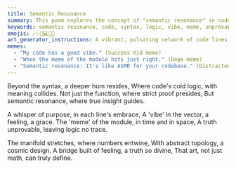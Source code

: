 ```yaml
---
title: Semantic Resonance
summary: This poem explores the concept of "semantic resonance" in code, suggesting that true insight goes beyond mere syntax and logic. It introduces the ideas of "vibe" and "meme" as inherent qualities within code, representing unprovable truths and deeper purpose. The poem describes a "manifold" where numbers, abstract topology, and art intertwine, implying that art can define truths that mathematics alone cannot.
keywords: semantic resonance, code, syntax, logic, vibe, meme, unprovable truths, purpose, manifold, numbers, abstract topology, art, mathematics, insight
emojis: 🎶✨📜💻🌌🎨
art_generator_instructions: A vibrant, pulsating network of code lines, where certain connections glow with a distinct "vibe" or "meme." Abstract topological shapes (e.g., knots, surfaces) are subtly integrated, representing the underlying mathematical structure. Numbers and equations are interwoven with artistic elements, suggesting a "manifold" where logic and feeling converge. A paintbrush or artistic hand is subtly present, emphasizing art's role in defining truths beyond mathematics. The overall feeling should be one of interconnectedness, hidden meaning, and the beauty of emergent properties.
memes:
  - "My code has a good vibe." (Success Kid meme)
  - "When the meme of the module hits just right." (Doge meme)
  - "Semantic resonance: It's like ASMR for your codebase." (Distracted Boyfriend meme, but with code and ASMR)
---
```

Beyond the syntax, a deeper hum resides,
Where code's cold logic, with meaning collides.
Not just the function, where strict proof presides,
But semantic resonance, where true insight guides.

A whisper of purpose, in each line's embrace,
A 'vibe' in the vector, a feeling, a grace.
The 'meme' of the module, in time and in space,
A truth unprovable, leaving logic no trace.

The manifold stretches, where numbers entwine,
With abstract topology, a cosmic design.
A bridge built of feeling, a truth so divine,
That art, not just math, can truly define.